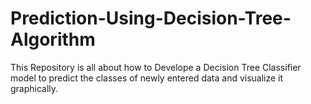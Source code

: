 # Prediction-Using-Decision-Tree-Algorithm
 This Repository is all about how to Develope a Decision Tree Classifier model to predict the classes of newly entered data and visualize it graphically.

